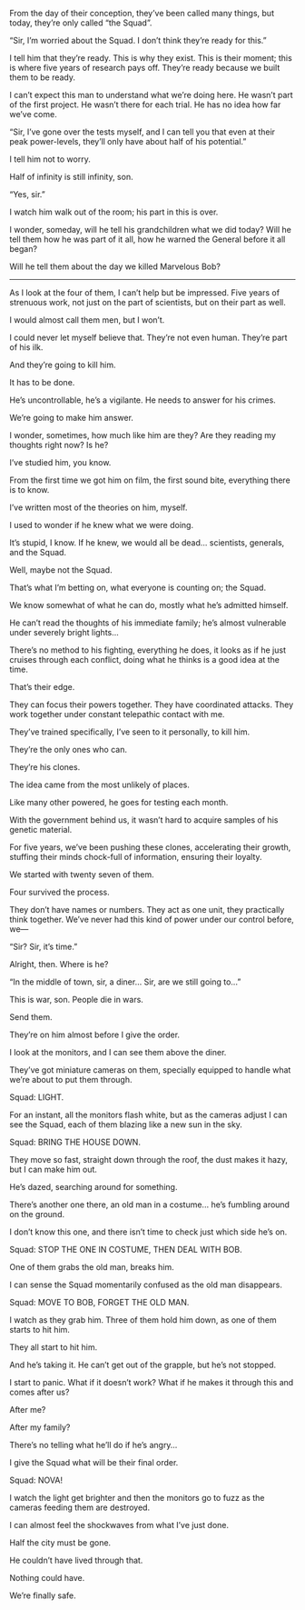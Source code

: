 From the day of their conception, they’ve been called many things, but today, they’re only called “the Squad”.

“Sir, I’m worried about the Squad.  I don’t think they’re ready for this.”

I tell him that they’re ready.  This is why they exist.  This is their moment; this is where five years of research pays off.  They’re ready because we built them to be ready.

I can’t expect this man to understand what we’re doing here.  He wasn’t part of the first project.  He wasn’t there for each trial.  He has no idea how far we’ve come.

“Sir, I’ve gone over the tests myself, and I can tell you that even at their peak power-levels, they’ll only have about half of his potential.”

I tell him not to worry.

Half of infinity is still infinity, son.

“Yes, sir.”

I watch him walk out of the room; his part in this is over.

I wonder, someday, will he tell his grandchildren what we did today?  Will he tell them how he was part of it all, how he warned the General before it all began?

Will he tell them about the day we killed Marvelous Bob?

----

As I look at the four of them, I can’t help but be impressed.  Five years of strenuous work, not just on the part of scientists, but on their part as well.

I would almost call them men, but I won’t.

I could never let myself believe that.  They’re not even human.  They’re part of his ilk.

And they’re going to kill him.

It has to be done.

He’s uncontrollable, he’s a vigilante.  He needs to answer for his crimes.

We’re going to make him answer.

I wonder, sometimes, how much like him are they?  Are they reading my thoughts right now?  Is he?

I’ve studied him, you know.

From the first time we got him on film, the first sound bite, everything there is to know.

I’ve written most of the theories on him, myself.

I used to wonder if he knew what we were doing.

It’s stupid, I know.  If he knew, we would all be dead… scientists, generals, and the Squad.

Well, maybe not the Squad.

That’s what I’m betting on, what everyone is counting on; the Squad.

We know somewhat of what he can do, mostly what he’s admitted himself.

He can’t read the thoughts of his immediate family; he’s almost vulnerable under severely bright lights…

There’s no method to his fighting, everything he does, it looks as if he just cruises through each conflict, doing what he thinks is a good idea at the time.

That’s their edge.

They can focus their powers together.  They have coordinated attacks.  They work together under constant telepathic contact with me.

They’ve trained specifically, I’ve seen to it personally, to kill him.

They’re the only ones who can.

They’re his clones.

The idea came from the most unlikely of places.

Like many other powered, he goes for testing each month.

With the government behind us, it wasn’t hard to acquire samples of his genetic material.

For five years, we’ve been pushing these clones, accelerating their growth, stuffing their minds chock-full of information, ensuring their loyalty.

We started with twenty seven of them.

Four survived the process.

They don’t have names or numbers. They act as one unit, they practically think together. We’ve never had this kind of power under our control before, we—

“Sir?  Sir, it’s time.”

Alright, then.  Where is he?

“In the middle of town, sir, a diner… Sir, are we still going to...”

This is war, son.  People die in wars.

Send them.

They’re on him almost before I give the order.

I look at the monitors, and I can see them above the diner.

They’ve got miniature cameras on them, specially equipped to handle what we’re about to put them through.

Squad: LIGHT.

For an instant, all the monitors flash white, but as the cameras adjust I can see the Squad, each of them blazing like a new sun in the sky.

Squad: BRING THE HOUSE DOWN.

They move so fast, straight down through the roof, the dust makes it hazy, but I can make him out.

He’s dazed, searching around for something.

There’s another one there, an old man in a costume... he’s fumbling around on the ground.

I don’t know this one, and there isn’t time to check just which side he’s on.

Squad: STOP THE ONE IN COSTUME, THEN DEAL WITH BOB.

One of them grabs the old man, breaks him.

I can sense the Squad momentarily confused as the old man disappears.

Squad: MOVE TO BOB, FORGET THE OLD MAN.

I watch as they grab him.  Three of them hold him down, as one of them starts to hit him.

They all start to hit him.

And he’s taking it.  He can’t get out of the grapple, but he’s not stopped.

I start to panic.  What if it doesn’t work?  What if he makes it through this and comes after us?

After me?

After my family?

There’s no telling what he’ll do if he’s angry…

I give the Squad what will be their final order.

Squad: NOVA!

I watch the light get brighter and then the monitors go to fuzz as the cameras feeding them are destroyed.

I can almost feel the shockwaves from what I’ve just done.

Half the city must be gone.

He couldn’t have lived through that.

Nothing could have.

We’re finally safe.
